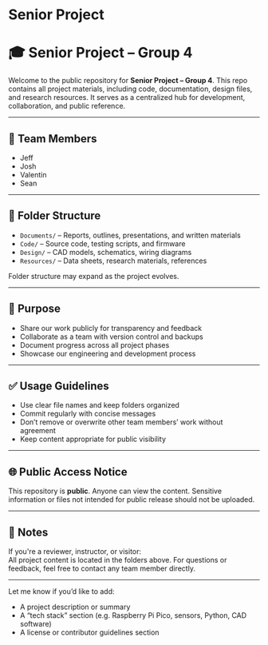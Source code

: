 # Senior Project

# 🎓 Senior Project – Group 4

Welcome to the public repository for **Senior Project – Group 4**. This repo contains all project materials, including code, documentation, design files, and research resources. It serves as a centralized hub for development, collaboration, and public reference.

---

## 👥 Team Members

- Jeff  
- Josh  
- Valentin  
- Sean  

---

## 📁 Folder Structure

- `Documents/` – Reports, outlines, presentations, and written materials  
- `Code/` – Source code, testing scripts, and firmware  
- `Design/` – CAD models, schematics, wiring diagrams  
- `Resources/` – Data sheets, research materials, references

Folder structure may expand as the project evolves.

---

## 🎯 Purpose

- Share our work publicly for transparency and feedback  
- Collaborate as a team with version control and backups  
- Document progress across all project phases  
- Showcase our engineering and development process

---

## ✅ Usage Guidelines

- Use clear file names and keep folders organized  
- Commit regularly with concise messages  
- Don’t remove or overwrite other team members’ work without agreement  
- Keep content appropriate for public visibility

---

## 🌐 Public Access Notice

This repository is **public**. Anyone can view the content. Sensitive information or files not intended for public release should not be uploaded.

---

## 📌 Notes

If you're a reviewer, instructor, or visitor:  
All project content is located in the folders above. For questions or feedback, feel free to contact any team member directly.

---

Let me know if you’d like to add:
- A project description or summary  
- A “tech stack” section (e.g. Raspberry Pi Pico, sensors, Python, CAD software)  
- A license or contributor guidelines section
